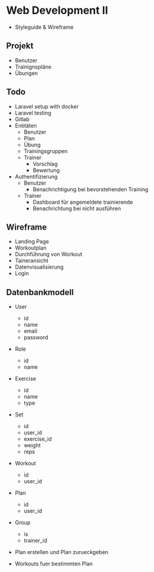 # Web Development II

- Styleguide & Wireframe

## Projekt

- Benutzer
- Trainignspläne
- Übungen

## Todo

- Laravel setup with docker
- Laravel testing
- Gitlab
- Entitäten
    - Benutzer
    - Plan
    - Übung
    - Trainingsgruppen
    - Trainer
        - Vorschlag
        - Bewertung
- Authentifizierung
    - Benutzer
        - Benachrichtigung bei bevorstehenden Training
    - Trainer
        - Dashboard für angemeldete trainierende
        - Benachrichtung bei nicht ausführen


## Wireframe

- Landing Page
- Workoutplan
- Durchführung von Workout
- Taineransicht
- Datenvisualisierung
- Login

## Datenbankmodell

- User
  - id
  - name
  - email
  - password
- Role
  - id
  - name
- Exercise
  - id
  - name
  - type
- Set
  - id
  - user_id
  - exercise_id
  - weight
  - reps
- Workout
  - id
  - user_id
- Plan
  - id
  - user_id
- Group
  - is
  - trainer_id

- Plan erstellen und Plan zurueckgeben
- Workouts fuer bestimmten Plan